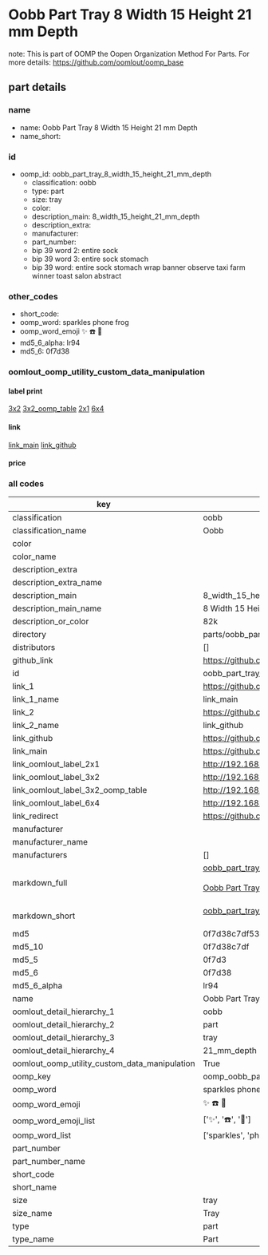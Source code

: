 # Oobb Part Tray 8 Width 15 Height 21 mm Depth  

note: This is part of OOMP the Oopen Organization Method For Parts. For more details: https://github.com/oomlout/oomp_base

##  part details
  







### name
* name: Oobb Part Tray 8 Width 15 Height 21 mm Depth
* name_short: 
### id
* oomp_id: oobb_part_tray_8_width_15_height_21_mm_depth
  * classification: oobb
  * type: part
  * size: tray
  * color: 
  * description_main: 8_width_15_height_21_mm_depth
  * description_extra: 
  * manufacturer: 
  * part_number: 
  * bip 39 word 2: entire sock
  * bip 39 word 3: entire sock stomach
  * bip 39 word: entire sock stomach wrap banner observe taxi farm winner toast salon abstract

### other_codes
* short_code: 
* oomp_word: sparkles phone frog
* oomp_word_emoji :sparkles: :phone: :frog:
* md5_6_alpha: lr94
* md5_6: 0f7d38






### oomlout_oomp_utility_custom_data_manipulation
#### label print
[3x2](http://192.168.1.245:1112/?label=oomp%20lr94)
[3x2_oomp_table](http://192.168.1.108:1112/?label=oomp%20lr94)
[2x1](http://192.168.1.242:1112/?label=oomp%20lr94)
[6x4](http://192.168.1.55:1112/?label=oomp%20lr94)    

#### link

[link_main](https://github.com/oomlout/oomlout_oomp_version_1_messy/tree/main/parts/oobb_part_tray_8_width_15_height_21_mm_depth) [link_github](https://github.com/oomlout/oomlout_oomp_version_1_messy/tree/main/parts/oobb_part_tray_8_width_15_height_21_mm_depth)                             

#### price







### all codes 
| key | value |  
| --- | --- |  
| classification | oobb |  
| classification_name | Oobb |  
| color |  |  
| color_name |  |  
| description_extra |  |  
| description_extra_name |  |  
| description_main | 8_width_15_height_21_mm_depth |  
| description_main_name | 8 Width 15 Height 21 mm Depth |  
| description_or_color | 82k |  
| directory | parts/oobb_part_tray_8_width_15_height_21_mm_depth |  
| distributors | [] |  
| github_link | https://github.com/oomlout/oomlout_oomp_part_src/tree/main/parts/oobb_part_tray_8_width_15_height_21_mm_depth |  
| id | oobb_part_tray_8_width_15_height_21_mm_depth |  
| link_1 | https://github.com/oomlout/oomlout_oomp_version_1_messy/tree/main/parts/oobb_part_tray_8_width_15_height_21_mm_depth |  
| link_1_name | link_main |  
| link_2 | https://github.com/oomlout/oomlout_oomp_version_1_messy/tree/main/parts/oobb_part_tray_8_width_15_height_21_mm_depth |  
| link_2_name | link_github |  
| link_github | https://github.com/oomlout/oomlout_oomp_version_1_messy/tree/main/parts/oobb_part_tray_8_width_15_height_21_mm_depth |  
| link_main | https://github.com/oomlout/oomlout_oomp_version_1_messy/tree/main/parts/oobb_part_tray_8_width_15_height_21_mm_depth |  
| link_oomlout_label_2x1 | http://192.168.1.242:1112/?label=oomp%20lr94 |  
| link_oomlout_label_3x2 | http://192.168.1.245:1112/?label=oomp%20lr94 |  
| link_oomlout_label_3x2_oomp_table | http://192.168.1.108:1112/?label=oomp%20lr94 |  
| link_oomlout_label_6x4 | http://192.168.1.55:1112/?label=oomp%20lr94 |  
| link_redirect | https://github.com/oomlout/oomlout_oomp_version_1_messy/tree/main/parts/oobb_part_tray_8_width_15_height_21_mm_depth |  
| manufacturer |  |  
| manufacturer_name |  |  
| manufacturers | [] |  
| markdown_full | [oobb_part_tray_8_width_15_height_21_mm_depth](none)<br>[](none)<br>[Oobb Part Tray 8 Width 15 Height 21 Mm Depth](none)<br><br> |  
| markdown_short | [oobb_part_tray_8_width_15_height_21_mm_depth](none)<br><br> |  
| md5 | 0f7d38c7df533bce61892fe1ac73825c |  
| md5_10 | 0f7d38c7df |  
| md5_5 | 0f7d3 |  
| md5_6 | 0f7d38 |  
| md5_6_alpha | lr94 |  
| name | Oobb Part Tray 8 Width 15 Height 21 mm Depth |  
| oomlout_detail_hierarchy_1 | oobb |  
| oomlout_detail_hierarchy_2 | part |  
| oomlout_detail_hierarchy_3 | tray |  
| oomlout_detail_hierarchy_4 | 21_mm_depth |  
| oomlout_oomp_utility_custom_data_manipulation | True |  
| oomp_key | oomp_oobb_part_tray_8_width_15_height_21_mm_depth |  
| oomp_word | sparkles phone frog |  
| oomp_word_emoji | :sparkles: :phone: :frog: |  
| oomp_word_emoji_list | [':sparkles:', ':phone:', ':frog:'] |  
| oomp_word_list | ['sparkles', 'phone', 'frog'] |  
| part_number |  |  
| part_number_name |  |  
| short_code |  |  
| short_name |  |  
| size | tray |  
| size_name | Tray |  
| type | part |  
| type_name | Part |  
